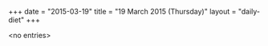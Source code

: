 +++
date = "2015-03-19"
title = "19 March 2015 (Thursday)"
layout = "daily-diet"
+++

\<no entries\>